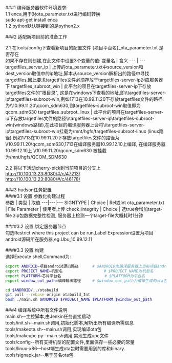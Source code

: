 ###1 编译服务器软件环境要求:  
1.1 enca,用于对ota_parameter.txt进行编码转换  
sudo apt-get install enca  
1.2 python默认链接到的是python2.x


###2 适配新项目前的准备工作  

2.1 在tools/config下查看新项目的配置文件 {项目平台名}_ota_parameter.txt 是否存在  
如果不存在则创建,在此文件中设置3个变量的值:
变量名 | 含义
--- | ---
targetfiles_server_ip | 上传的ota_parameter.txt中source_version和dest_version取值中的ip地址,脚本从source_version解析出的路径中寻找targetfiles,因此要求targetfiles文件必须存放于targetfiles-server-ip对应服务器下
targetfiles_subroot_win | 此平台的项目在targetfiles-server-ip下存放targetfiles文件的"根目录", 这是在windows下查看的地址,即\\\targetfiles-server-ip\targetfiles-subroot-win,例如1713在10.99.11.20下存放targetfiles文件的路径为\\\10.99.11.20\qcom_sdm630,则targetfiles-subroot-win取值即为qcom_sdm630
targetfiles_subroot_linux | 此平台的项目在targetfiles-server-ip下存放targetfiles文件的路径\\\targetfiles-server-ip\targetfiles-subroot-win(windows路径),在此项目的编译服务器上会将\\\targetfiles-server-ip\targetfiles-subroot-win挂载为/mnt/hgfs/targetfiles-subroot-linux (linux路径).例如1713在10.99.11.20下存放targetfiles文件的路径为\\\10.99.11.20\qcom_sdm630,1713在编译服务器10.99.12.10上编译, 在编译服务器10.99.12.10上 \\\10.99.11.20\qcom_sdm630 被挂载为/mnt/hgfs/QCOM_SDM630

2.2 将以下活动cherry-pick到当前项目的分支上  
http://10.100.13.23:8080/#/c/47213/  
http://10.100.13.23:8080/#/c/46178/  

###3 hudson任务配置  
####3.1 设置  参数化构建过程   
参数 | 类型 | 取值
---|---|---
SIGNTYPE | Choice | Rel或Int
ota_parameter.txt | File Parameter | 使用者上传
check_integrity | Choice | 选true会增加target-file zip包数据完整性检测, 服务器上检测一个target-file大概耗时1分钟

####3.2 设置  绑定服务器节点    
勾选Restrict where this project can be run,Label Expression设置为项目android源码所在服务器,eg:Ubu_10.99.12.11

####3.3 设置  构建  
选择Execute shell,Command为:  
```bash
export ANDROID=项目android源码路径      # $ANDROID为编译服务器上当前项目android源码路径  
export PROJECT_NAME=机型名                  # $PROJECT_NAME为机型名  
export PLATFORM=芯片平台名				    # $PLATFORM为平台名  
export window_out_path=编译输出路径	  # $window_out_path为编译生成的ota包输出路径  

cd $ANDROID/../otabuild  
git pull --rebase origin otabuild_Int  
bash ./main.sh $ANDROID $PROJECT_NAME $PLATFORM $window_out_path  
```








###4 编译系统中所有文件说明  
main.sh--主控脚本,由Jenkin任务直接启动  
tools/init.sh--main.sh调用,初始化脚本,解析出所有编译所需信息  
tools/makeota.sh--main.sh调用,实现编译ota包  
tools/makeupc.py--main.sh调用,实现生成upc文件  
tools/config--所有支持机型的配置文件,里面保存一些必要的常量  
tools/linux-x86--host端生成ota包时需要用到的库和binary.  
tools/signapk.jar--用于签名ota包.  





